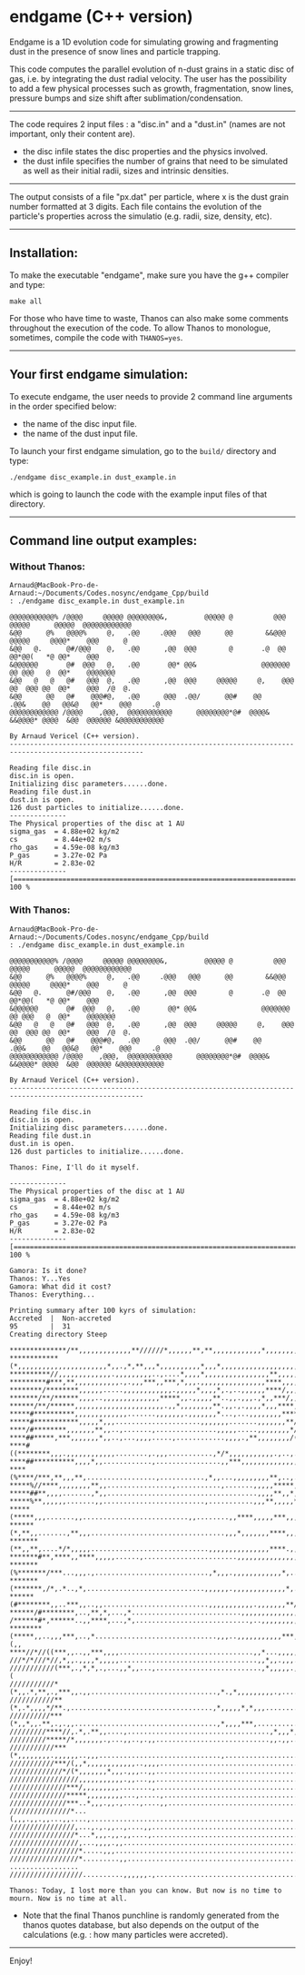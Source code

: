 # endgame (C++ version)

Endgame is a 1D evolution code for simulating growing and fragmenting dust in the presence of snow lines and particle trapping.

This code computes the parallel evolution of n-dust grains in a static disc of gas, i.e. by integrating the dust radial velocity.
The user has the possibility to add a few physical processes such as growth, fragmentation, snow lines, pressure bumps and size shift after sublimation/condensation.

---

The code requires 2 input files : a "disc.in" and a "dust.in" (names are not important, only their content are).

- the disc infile states the disc properties and the physics involved.
- the dust infile specifies the number of grains that need to be simulated as well as their initial radii, sizes and intrinsic densities.

---

The output consists of a file "px.dat" per particle, where x is the dust grain number formatted at 3 digits.
Each file contains the evolution of the particle's properties across the simulatio (e.g. radii, size, density, etc).

---

## Installation:

To make the executable "endgame", make sure you have the g++ compiler and type:

```
make all
```

For those who have time to waste, Thanos can also make some comments throughout the execution of the code. To allow Thanos to monologue, sometimes, compile the code with `THANOS=yes`.

---

## Your first endgame simulation:

To execute endgame, the user needs to provide 2 command line arguments in the order specified below:

* the name of the disc input file.
* the name of the dust input file.

To launch your first endgame simulation, go to the `build/` directory and type:

```
./endgame disc_example.in dust_example.in
```

which is going to launch the code with the example input files of that directory.

---

## Command line output examples:

### Without Thanos:

```
Arnaud@MacBook-Pro-de-Arnaud:~/Documents/Codes.nosync/endgame_Cpp/build
: ./endgame disc_example.in dust_example.in

@@@@@@@@@@@% /@@@@     @@@@@ @@@@@@@@&,         @@@@@ @          @@@       @@@@@      @@@@@  @@@@@@@@@@@@
&@@      @%   @@@@%     @,   .@@     .@@@   @@@      @@        &&@@@       @@@@@     @@@@*    @@@      @
&@@   @.      @#/@@@    @,   .@@      ,@@  @@@        @       .@  @@       @@*@@(   *@ @@*    @@@    
&@@@@@@       @#  @@@   @,   .@@       @@* @@&                @@@@@@@      @@ @@@   @  @@*    @@@@@@@
&@@   @   @   @#   @@@  @,   .@@      ,@@  @@@     @@@@@     @,    @@@     @@  @@@ @@  @@*    @@@  /@  @.
&@@      @@   @#    @@@#@,   .@@      @@@  .@@/      @@#    @@     .@@&    @@   @@&@   @@*    @@@     .@
@@@@@@@@@@@@ /@@@@    ,@@@,  @@@@@@@@@@@      @@@@@@@@*@#  @@@@&   &&@@@@* @@@@  &@@  @@@@@@ &@@@@@@@@@@@

By Arnaud Vericel (C++ version).
-------------------------------------------------------------------------------------------------------

Reading file disc.in
disc.in is open.
Initializing disc parameters......done.
Reading file dust.in
dust.in is open.
126 dust particles to initialize......done.
--------------
The Physical properties of the disc at 1 AU
sigma_gas  = 4.88e+02 kg/m2    
cs         = 8.44e+02 m/s      
rho_gas    = 4.59e-08 kg/m3    
P_gas      = 3.27e-02 Pa       
H/R        = 2.83e-02
--------------
[====================================================================================================] 100 %
```

### With Thanos:

```
Arnaud@MacBook-Pro-de-Arnaud:~/Documents/Codes.nosync/endgame_Cpp/build
: ./endgame disc_example.in dust_example.in

@@@@@@@@@@@% /@@@@     @@@@@ @@@@@@@@&,         @@@@@ @          @@@       @@@@@      @@@@@  @@@@@@@@@@@@
&@@      @%   @@@@%     @,   .@@     .@@@   @@@      @@        &&@@@       @@@@@     @@@@*    @@@      @
&@@   @.      @#/@@@    @,   .@@      ,@@  @@@        @       .@  @@       @@*@@(   *@ @@*    @@@    
&@@@@@@       @#  @@@   @,   .@@       @@* @@&                @@@@@@@      @@ @@@   @  @@*    @@@@@@@
&@@   @   @   @#   @@@  @,   .@@      ,@@  @@@     @@@@@     @,    @@@     @@  @@@ @@  @@*    @@@  /@  @.
&@@      @@   @#    @@@#@,   .@@      @@@  .@@/      @@#    @@     .@@&    @@   @@&@   @@*    @@@     .@
@@@@@@@@@@@@ /@@@@    ,@@@,  @@@@@@@@@@@      @@@@@@@@*@#  @@@@&   &&@@@@* @@@@  &@@  @@@@@@ &@@@@@@@@@@@

By Arnaud Vericel (C++ version).
-------------------------------------------------------------------------------------------------------

Reading file disc.in
disc.in is open.
Initializing disc parameters......done.
Reading file dust.in
dust.in is open.
126 dust particles to initialize......done.

Thanos: Fine, I'll do it myself.

--------------
The Physical properties of the disc at 1 AU
sigma_gas  = 4.88e+02 kg/m2    
cs         = 8.44e+02 m/s      
rho_gas    = 4.59e-08 kg/m3    
P_gas      = 3.27e-02 Pa       
H/R        = 2.83e-02
--------------
[====================================================================================================] 100 %

Gamora: Is it done?
Thanos: Y...Yes
Gamora: What did it cost?
Thanos: Everything...

Printing summary after 100 kyrs of simulation:
Accreted  |  Non-accreted
95        |  31        
Creating directory Steep

**************/**,,,,,,,,,,,,,**//////*,,,,,,**,**,,,,,,,,,,,,*,,,,,,,,,,,,,,,,,,,,,,,,,,
************(*,,,,,,,,,,,,,,,,,,,,,,*,,.,*,**,,,*,,,,,,,,,,*,,,*,,,,,,,,,,,,,,,,,,,,,,,,,
**********//,,,,,,,,,,,,,.,,,,,,,,,..,....*,,,,*,,,,,,,,,,,,,,,,**,,,,,,,,,,,,,,,,,,,,,,,
*********#***,**,,,,,,,,,,,.,.,,,***,,***,*,,,.,,,,,,,,,,,,,,,,****,,,,,,,,,,,,,,,,,,,,,,
********/********,,,,,,.....,,,,,,,,,,,,.,,,,,*,,,,*,.,..,,,,,,****/,,,,,,,,,,,,,,,,,,,,,
*******/**/******,,,,..,,,,,,,,,,,,,,*****,,.,,,,,**..,,.,,,.,*,,***/,,,,,,,,,,,,,,,,,,,,
******/**/******,,,,,,,,,,,,,,,,,,,,,,.,,*,,,,,,,,**.,,.,.,,,,*,,,****,,,,,,,,,,,,,,,,,,,
*****#**********,,,,,,,,,,,,,.......,,,,,,,.,,,,,,,*...,...,,,,,,,,****,,,,,,,,,,,,,,,,,,
*****#***********,,,,,*,,,.....................,,,,,,,.......,,,,,,,**/*,,,,,,,,,,,,,,,,,
****/#********,,,,,,,**,,..,.......,...............,,,,,.....,,,,,,,,*/**,,,,,,,,,,,,,,,,
****##*****,***,,,,,,,*,,..,...,,,,.....,............,,,,.,**,,,,,,,,/(**,***,,,,,,,,,,,,
****#((********,,,.,,,,,,,,,,,,........,.,,,...........,*/*,,,,,,,,,,,.,..,...*,,,,,,,,,,
****##**********,,,,*,,............,................,,***,,,,,,,,,,,,,,,,.......,,,,,,,,,
****(%****/***,**,,,**,.................,...........,*,,...,,,,,,,,,**,..,..,,*.,,,,,,,,,
*****%//****,,,,,,,,**,,................,...........,.......,,,,,*****,*,.,....,,*,,,,,,,
*****##**,,,,.......,*,,.....................................,,,,**,,*,,,.,,....,,,,,,,,,
*****%**,,,,,,.......,,.........................,...........,,,**,,,,,***.......,.*,,,,,,
*****(*****,,,.......,,..........................,,........,,****,,,,,***,,,,*,,*,,,,,,,,
******(*,**,,.......,**,,,.................................,,,*,,,,,,,****,,,,**.*,,,,,,,
*******(**,,**,....*/*,,,,,.............................,,,,,,,,,,,,,,,****.,,*,,/,,,,,,,
*******#**,****,,****,,,,,......,.......................,,,,,,,,,,,,,,,,,**...,*/*,,,,,,,
*******(%*******/***...,,,.,............................,*,,,.,,,,,,,,,,,,*,...,*/,,,,,,,
*******(*******,/*,.*..,*,.............................,,,,,,.,,,,,,,,,,,,,*,.,***/,,,,,,
******(#********,,..***,,..,,..........................,,,,,,,,,,,.,,,,,,,**/..,***/,,,,*
******/#********,..,**,*,...,*...........................,,,,,,,,,,,,,,,,****,..****/*,*,
/******#*,******..,,****,...,*,............................,..,,,,,,,,,,,,****..,***/(*,,
********(*****,,..,,,***,..,*..............................,,,..,,,,,,,,,,,***,..,****(,,
****//*//((***,,..,,***,,,,.................................,,*...,,,,,,,,,,***..,,,**/(,
///*/*///*//,*,,.,,,,*,,,,,..................................,,*,,.,,,..,,,,,,,,...**/*/(
///////////(***,.,*,*,.,...,,*,,...,..........................,*,,,,,.,,,,,,,,,,....,,,,(
///////////*(*,,.*,**,.,***,,.,,...............................,*.,*,,,,,,,,,.,..........
///////////**(*,.*,,,,*/**.,...................................,*,,,,,*,*,,,.............
//////////***(*,,*,,.**,.,.,,...................................,*,,,,***,...............
/////////****//,.*,.**,,....,...................................,*,,,*,,.................
/////////*****/*,,,,,,,.,...,,..,.,,............................,,.,,....................
///////////***(*,,,,,,,,.,,,,,,..,,,..............................,......................
///////////***/(,,*,,,,,,,,,,,,..,,,,....................................................
/////////////*/(*,,,,,,,*,,,.,,,..,,.....................................................
/////////////////,,,,,,,,,,,.,,...,,.....................................................
//////////////***/,,,,,,,,,........,.....................................................
//////////////*****,,,,,,,,,...,.....,...................................................
//////////////***..*,,,.,,.,....,....,,..................................................
///////////////*...(,,,.,,.,,...,,....,..................................................
////////////////,...,.,.,,..,....,,......................................................
////////////////*...*,,,.,,.,,....,......................................................
/////////////////,...,,,,.,,.............................................................
/////////////////*.....,,,...............................................................
/////////////////*.........,,.......................................... .................
//////////////////..........,,,,,,.,.....................................................

Thanos: Today, I lost more than you can know. But now is no time to mourn. Now is no time at all.
```

* Note that the final Thanos punchline is randomly generated from the thanos quotes database, but also depends on the output of the calculations (e.g. : how many particles were accreted).

---

Enjoy!
